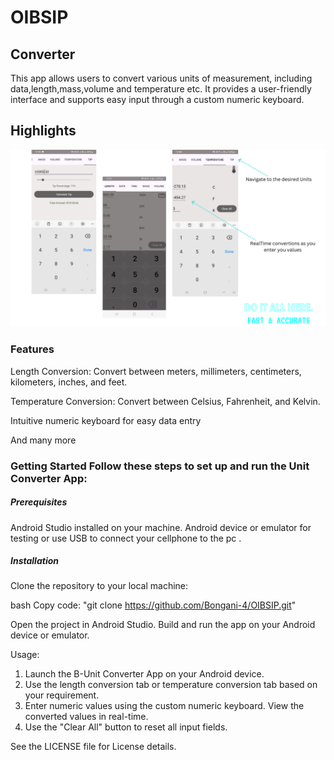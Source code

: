 # OIBSIP

## Converter


This app allows users to convert various units of measurement, including data,length,mass,volume and temperature etc. It provides a user-friendly interface and supports easy input through a custom numeric keyboard.

##  Highlights


<p align="center">

 <img src="ConverterApplication/Screenshots/UnitsHighlights.png" alt="1" width="720">




### Features

Length Conversion: Convert between meters, millimeters, centimeters, kilometers, inches, and feet. 

Temperature Conversion: Convert between Celsius, Fahrenheit, and Kelvin. 

Intuitive numeric keyboard for easy data entry 

And many more

### Getting Started Follow these steps to set up and run the Unit Converter App: 

##### Prerequisites 

Android Studio installed on your machine. Android device or emulator for testing or use USB to connect your cellphone to the pc . 

##### Installation

Clone the repository to your local machine: 

bash Copy code: "git clone https://github.com/Bongani-4/OIBSIP.git"

Open the project in Android Studio. Build and run the app on your Android device or emulator.

Usage: 

1. Launch the B-Unit Converter App on your Android device.
2.  Use the length conversion tab or temperature conversion tab based on your requirement.
3.   Enter numeric values using the custom numeric keyboard. View the converted values in real-time.
4.   Use the "Clear All" button to reset all input fields.

See the LICENSE file for License details.
